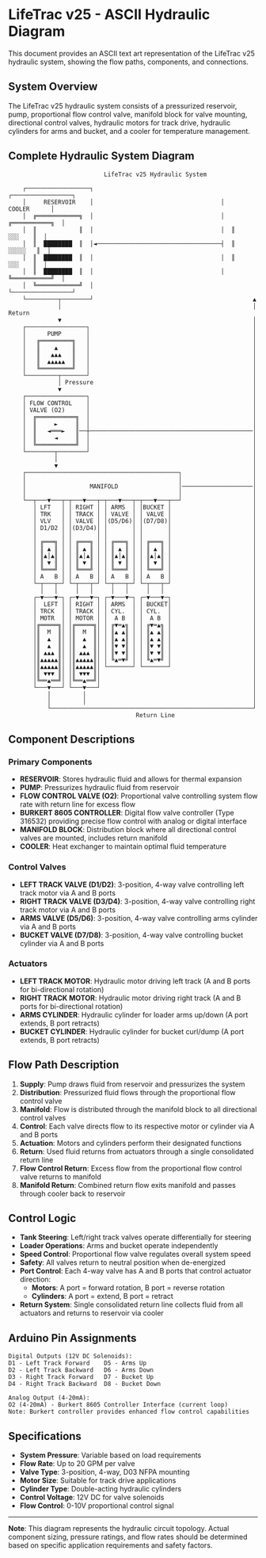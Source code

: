 # LifeTrac v25 - ASCII Hydraulic Diagram

This document provides an ASCII text art representation of the LifeTrac v25 hydraulic system, showing the flow paths, components, and connections.

## System Overview

The LifeTrac v25 hydraulic system consists of a pressurized reservoir, pump, proportional flow control valve, manifold block for valve mounting, directional control valves, hydraulic motors for track drive, hydraulic cylinders for arms and bucket, and a cooler for temperature management.

## Complete Hydraulic System Diagram

```
                           LifeTrac v25 Hydraulic System
                                                                    
    ┌──────────────────┐                                    ┌─────────────────┐
    │     RESERVOIR    │                                    │     COOLER      │
    │  ╔════════════╗  │                                    │  ╔═══════════╗  │
    │  ║            ║  │                                    │  ║    ░░░    ║  │
    │  ║  ████████  ║  │◄───────────────────────────────────┤  ║   ░░░░░   ║  │
    │  ║  ████████  ║  │                                    │  ║    ░░░    ║  │
    │  ║  ████████  ║  │                                    │  ╚═══════════╝  │
    │  ╚════════════╝  │                                    └─────────────────┘
    └─────────┬────────┘                                             ▲
              │                                                      │ Return
              ▼                                                      │
    ┌─────────────────┐                                              │
    │      PUMP       │                                              │
    │   ╔═════════╗   │                                              │
    │   ║    ▲    ║   │                                              │
    │   ║   ▲▲▲   ║   │                                              │
    │   ║  ▲▲▲▲▲  ║   │                                              │
    │   ╚═════════╝   │                                              │
    └─────────┬───────┘                                              │
              │ Pressure                                             │
              ▼                                                      │
    ┌─────────────────┐                                              │
    │ FLOW CONTROL    │                                              │
    │ VALVE (O2)      │                                              │
    │  ╔═══════════╗  │                                              │
    │  ║     ►     ║  │                                              │
    │  ║   ◄═══►   ║──┼──────────────────────────────────────────────│
    │  ║     ◄     ║  │                                              │
    │  ╚═══════════╝  │                                              │
    └────────┬────────┘                                              │  
             │                                                       │
             ▼                                                       │ 
    ┌───────────────────────────────────────────┐                    │
    │                                           │                    │
    │                  MANIFOLD                 │────────────────────│
    │                                           │                    │
    └──┬───▼───┬─┬───▼───┬─┬───▼───┬─┬───▼───┬──┘                    │
       │ LFT   │ │ RIGHT │ │ ARMS  │ │BUCKET │                       │
       │ TRK   │ │ TRACK │ │ VALVE │ │ VALVE │                       │
       │ VLV   │ │ VALVE │ │(D5/D6)│ │(D7/D8)│                       │
       │ D1/D2 │ │(D3/D4)│ │       │ │       │                       │
       │       │ │       │ │       │ │       │                       │
       │ ╔═══╗ │ │ ╔═══╗ │ │ ╔═══╗ │ │ ╔═══╗ │                       │
       │ ║ ▲ ║ │ │ ║ ▲ ║ │ │ ║ ▲ ║ │ │ ║ ▲ ║ │                       │
       │ ║▲│▲║ │ │ ║▲│▲║ │ │ ║▲│▲║ │ │ ║▲│▲║ │                       │
       │ ║ ▼ ║ │ │ ║ ▼ ║ │ │ ║ ▼ ║ │ │ ║ ▼ ║ │                       │
       │ ╚═══╝ │ │ ╚═══╝ │ │ ╚═══╝ │ │ ╚═══╝ │                       │
       │ A   B │ │ A   B │ │ A   B │ │ A   B │                       │
       └─┬───┬─┘ └─┬───┬─┘ └─┬───┬─┘ └─┬───┬─┘                       │
         │   │     │   │     │   │     │   │                         │
       ┌─▼───▼─┐ ┌─▼───▼─┐ ┌─▼───▼─┐ ┌─▼───▼─┐                       │
       │  LEFT │ │ RIGHT │ │ ARMS  │ │ BUCKET│                       │
       │ TRCK  │ │ TRACK │ │ CYL.  │ │ CYL.  │                       │
       │ MOTR  │ │ MOTOR │ │  A B  │ │  A B  │                       │
       │╔═════╗│ │╔═════╗│ │ ╔▼═▲╗ │ │ ╔▼═▲╗ │                       │
       │║  M  ║│ │║  M  ║│ │ ║▲ ▲║ │ │ ║▲ ▲║ │                       │
       │║  ▲  ║│ │║  ▲  ║│ │ ║▲ ▲║ │ │ ║▲ ▲║ │                       │
       │║  ▲  ║│ │║  ▲  ║│ │ ║▼ ▼║ │ │ ║▼ ▼║ │                       │
       │║ ▲▲▲ ║│ │║ ▲▲▲ ║│ │ ║▼ ▼║ │ │ ║▼ ▼║ │                       │
       │║▲▲▲▲▲║│ │║▲▲▲▲▲║│ │ ╚▲═▼╝ │ │ ╚▲═▼╝ │                       │
       │║▲▲▲▲▲║│ │║▲▲▲▲▲║│ └───────┘ └───────┘                       │
       │║ ▼▼▼ ║│ │║ ▼▼▼ ║│                                           │
       │╚══▲══╝│ │╚══▲══╝│                                           │
       └───▼───┘ └───▼───┘                                           │
           │         │                                               │
           │         │                                               │
           └─────────────────────────────────────────────────────────┘
                                    Return Line
```

## Component Descriptions

### Primary Components

- **RESERVOIR**: Stores hydraulic fluid and allows for thermal expansion
- **PUMP**: Pressurizes hydraulic fluid from reservoir
- **FLOW CONTROL VALVE (O2)**: Proportional valve controlling system flow rate with return line for excess flow
- **BURKERT 8605 CONTROLLER**: Digital flow valve controller (Type 316532) providing precise flow control with analog or digital interface
- **MANIFOLD BLOCK**: Distribution block where all directional control valves are mounted, includes return manifold
- **COOLER**: Heat exchanger to maintain optimal fluid temperature

### Control Valves

- **LEFT TRACK VALVE (D1/D2)**: 3-position, 4-way valve controlling left track motor via A and B ports
- **RIGHT TRACK VALVE (D3/D4)**: 3-position, 4-way valve controlling right track motor via A and B ports
- **ARMS VALVE (D5/D6)**: 3-position, 4-way valve controlling arms cylinder via A and B ports
- **BUCKET VALVE (D7/D8)**: 3-position, 4-way valve controlling bucket cylinder via A and B ports

### Actuators

- **LEFT TRACK MOTOR**: Hydraulic motor driving left track (A and B ports for bi-directional rotation)
- **RIGHT TRACK MOTOR**: Hydraulic motor driving right track (A and B ports for bi-directional rotation)
- **ARMS CYLINDER**: Hydraulic cylinder for loader arms up/down (A port extends, B port retracts)
- **BUCKET CYLINDER**: Hydraulic cylinder for bucket curl/dump (A port extends, B port retracts)

## Flow Path Description

1. **Supply**: Pump draws fluid from reservoir and pressurizes the system
2. **Distribution**: Pressurized fluid flows through the proportional flow control valve
3. **Manifold**: Flow is distributed through the manifold block to all directional control valves
4. **Control**: Each valve directs flow to its respective motor or cylinder via A and B ports
5. **Actuation**: Motors and cylinders perform their designated functions
6. **Return**: Used fluid returns from actuators through a single consolidated return line
7. **Flow Control Return**: Excess flow from the proportional flow control valve returns to manifold
8. **Manifold Return**: Combined return flow exits manifold and passes through cooler back to reservoir

## Control Logic

- **Tank Steering**: Left/right track valves operate differentially for steering
- **Loader Operations**: Arms and bucket operate independently 
- **Speed Control**: Proportional flow valve regulates overall system speed
- **Safety**: All valves return to neutral position when de-energized
- **Port Control**: Each 4-way valve has A and B ports that control actuator direction:
  - **Motors**: A port = forward rotation, B port = reverse rotation
  - **Cylinders**: A port = extend, B port = retract
- **Return System**: Single consolidated return line collects fluid from all actuators and returns to reservoir via cooler

## Arduino Pin Assignments

```
Digital Outputs (12V DC Solenoids):
D1 - Left Track Forward    D5 - Arms Up
D2 - Left Track Backward   D6 - Arms Down  
D3 - Right Track Forward   D7 - Bucket Up
D4 - Right Track Backward  D8 - Bucket Down

Analog Output (4-20mA):
O2 (4-20mA) - Burkert 8605 Controller Interface (current loop)
Note: Burkert controller provides enhanced flow control capabilities
```

## Specifications

- **System Pressure**: Variable based on load requirements
- **Flow Rate**: Up to 20 GPM per valve  
- **Valve Type**: 3-position, 4-way, D03 NFPA mounting
- **Motor Size**: Suitable for track drive applications
- **Cylinder Type**: Double-acting hydraulic cylinders
- **Control Voltage**: 12V DC for valve solenoids
- **Flow Control**: 0-10V proportional control signal

---

**Note**: This diagram represents the hydraulic circuit topology. Actual component sizing, pressure ratings, and flow rates should be determined based on specific application requirements and safety factors.
